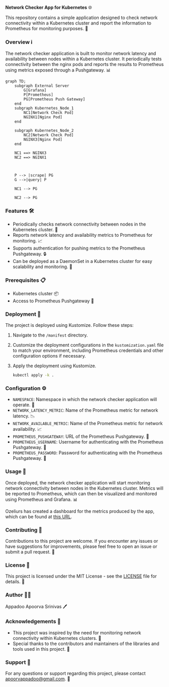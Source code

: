 **Network Checker App for Kubernetes** 🌐

This repository contains a simple application designed to check network connectivity within a Kubernetes cluster and
report the information to Prometheus for monitoring purposes. 🚀

### Overview ℹ️

The network checker application is built to monitor network latency and availability between nodes within a Kubernetes
cluster. It periodically tests connectivity between the nginx pods and reports the results to Prometheus using metrics
exposed
through a Pushgateway. 📊

```mermaid
graph TD;
    subgraph External Server
        G[Grafana]
        P[Prometheus]
        PG[Prometheus Push Gateway]
    end
    subgraph Kubernetes_Node_1
        NC1[Network Check Pod] 
        NGINX1[Nginx Pod]
    end

    subgraph Kubernetes_Node_2
        NC2[Network Check Pod] 
        NGINX3[Nginx Pod]
    end

    NC1 ==> NGINX3
    NC2 ==> NGINX1



    P --> |scrape| PG
    G -->|query| P 

    NC1 --> PG

    NC2 --> PG

```

### Features 🛠️

- Periodically checks network connectivity between nodes in the Kubernetes cluster. 🔄
- Reports network latency and availability metrics to Prometheus for monitoring. 📈
- Supports authentication for pushing metrics to the Prometheus Pushgateway. 🔒
- Can be deployed as a DaemonSet in a Kubernetes cluster for easy scalability and monitoring. 🚢

### Prerequisites 📋

- Kubernetes cluster 📦
- Access to Prometheus Pushgateway 🔑

### Deployment 🚀

The project is deployed using Kustomize. Follow these steps:

1. Navigate to the `/manifest` directory.

2. Customize the deployment configurations in the `kustomization.yaml` file to match your environment, including
   Prometheus credentials and other configuration options if necessary.

3. Apply the deployment using Kustomize.

   ```bash
   kubectl apply -k .
   ```

### Configuration ⚙️

- `NAMESPACE`: Namespace in which the network checker application will operate. 📂
- `NETWORK_LATENCY_METRIC`: Name of the Prometheus metric for network latency. 📉
- `NETWORK_AVAILABLE_METRIC`: Name of the Prometheus metric for network availability. 📈
- `PROMETHEUS_PUSHGATEWAY`: URL of the Prometheus Pushgateway. 🚪
- `PROMETHEUS_USERNAME`: Username for authenticating with the Prometheus Pushgateway. 👤
- `PROMETHEUS_PASSWORD`: Password for authenticating with the Prometheus Pushgateway. 🔑

### Usage 🚀

Once deployed, the network checker application will start monitoring network connectivity between nodes in the
Kubernetes
cluster. Metrics will be reported to Prometheus, which can then be visualized and monitored using Prometheus and
Grafana. 📊

Ozeliurs has created a dashboard for the metrics produced by the app, which can be found
at [this URL](https://grafana.com/grafana/dashboards/20707-internal-kubernetes-routes/).

### Contributing 🤝

Contributions to this project are welcome. If you encounter any issues or have suggestions for improvements, please feel
free to open an issue or submit a pull request. 🎉

### License 📄

This project is licensed under the MIT License - see the [LICENSE](LICENSE) file for details. 📜

### Author 🧑‍💻

Appadoo Apoorva Srinivas 🖊️

### Acknowledgements 🙏

- This project was inspired by the need for monitoring network connectivity within Kubernetes clusters. 🌟
- Special thanks to the contributors and maintainers of the libraries and tools used in this project. 🙌

### Support 📧

For any questions or support regarding this project, please contact apoorvappadoo@gmail.com. 📮